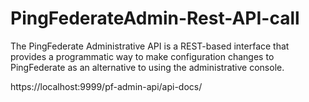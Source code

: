 # PingFederateAdmin-Rest-API-call
The PingFederate Administrative API is a REST-based interface that provides a programmatic way to make configuration changes to PingFederate as an alternative to using the administrative console.

https://localhost:9999/pf-admin-api/api-docs/
